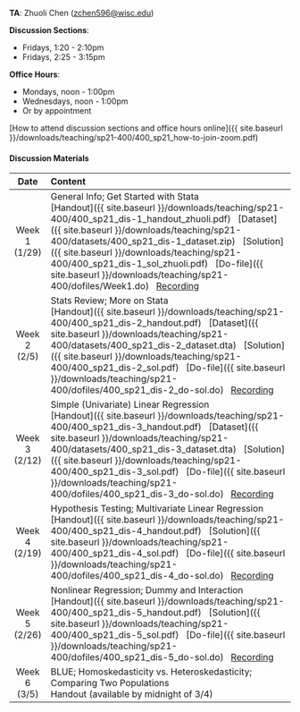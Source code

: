 **TA**: Zhuoli Chen (zchen596@wisc.edu)

**Discussion Sections**:

* Fridays, 1:20 - 2:10pm
* Fridays, 2:25 - 3:15pm

**Office Hours**:

* Mondays, noon - 1:00pm
* Wednesdays, noon - 1:00pm
* Or by appointment

[How to attend discussion sections and office hours online]({{ site.baseurl }}/downloads/teaching/sp21-400/400_sp21_how-to-join-zoom.pdf)

#### Discussion Materials

|     Date    |                     Content                     |
|:-----------:|	:---------------------------------------------- |
| Week 1 <br> (1/29) | General Info; Get Started with Stata <br> [Handout]({{ site.baseurl }}/downloads/teaching/sp21-400/400_sp21_dis-1_handout_zhuoli.pdf) &nbsp; [Dataset]({{ site.baseurl }}/downloads/teaching/sp21-400/datasets/400_sp21_dis-1_dataset.zip) &nbsp; [Solution]({{ site.baseurl }}/downloads/teaching/sp21-400/400_sp21_dis-1_sol_zhuoli.pdf) &nbsp; [Do-file]({{ site.baseurl }}/downloads/teaching/sp21-400/dofiles/Week1.do) &nbsp; [Recording](https://uwmadison.zoom.us/rec/share/Dj6DTDxqEfHPBw_VXzKtmbj6LIqgXNmZ447ALoWu7BeHb9RCsr7rpa79SHPz8-f9.LXhVPxcFnKD2cixr) |
| Week 2 <br> (2/5) | Stats Review; More on Stata <br> [Handout]({{ site.baseurl }}/downloads/teaching/sp21-400/400_sp21_dis-2_handout.pdf) &nbsp; [Dataset]({{ site.baseurl }}/downloads/teaching/sp21-400/datasets/400_sp21_dis-2_dataset.dta) &nbsp; [Solution]({{ site.baseurl }}/downloads/teaching/sp21-400/400_sp21_dis-2_sol.pdf) &nbsp; [Do-file]({{ site.baseurl }}/downloads/teaching/sp21-400/dofiles/400_sp21_dis-2_do-sol.do) &nbsp; [Recording](https://uwmadison.zoom.us/rec/share/rONp9rjKqljlZbYpkgiuJGfTMeaRn76UuNbAhYUdd6_TGj_gjg1NZisKpzXtQzBr._xqcUvYHkFTK3jcA) |
| Week 3 <br> (2/12) | Simple (Univariate) Linear Regression <br> [Handout]({{ site.baseurl }}/downloads/teaching/sp21-400/400_sp21_dis-3_handout.pdf) &nbsp; [Dataset]({{ site.baseurl }}/downloads/teaching/sp21-400/datasets/400_sp21_dis-3_dataset.dta) &nbsp; [Solution]({{ site.baseurl }}/downloads/teaching/sp21-400/400_sp21_dis-3_sol.pdf) &nbsp; [Do-file]({{ site.baseurl }}/downloads/teaching/sp21-400/dofiles/400_sp21_dis-3_do-sol.do) &nbsp; [Recording](https://uwmadison.zoom.us/rec/share/l_A8GVWz4F6LfayIAiv7UdvaL2HgLMO2186qCd_VK9B3QVae78F2VERmta1zf_kb.MUIe4v10bi5lkjtA)|
| Week 4 <br> (2/19) | Hypothesis Testing; Multivariate Linear Regression <br> [Handout]({{ site.baseurl }}/downloads/teaching/sp21-400/400_sp21_dis-4_handout.pdf) &nbsp; [Solution]({{ site.baseurl }}/downloads/teaching/sp21-400/400_sp21_dis-4_sol.pdf) &nbsp; [Do-file]({{ site.baseurl }}/downloads/teaching/sp21-400/dofiles/400_sp21_dis-4_do-sol.do) &nbsp; [Recording](https://uwmadison.zoom.us/rec/share/fRFRfuzTmJcghnzWd0LTv0JuXxRsaDuSKMWTwKw7cIwmnmG1lDP1U7MCGywfYUw4.TksvZsHGVwMs3KNG) |
| Week 5 <br> (2/26) | Nonlinear Regression; Dummy and Interaction <br> [Handout]({{ site.baseurl }}/downloads/teaching/sp21-400/400_sp21_dis-5_handout.pdf) &nbsp; [Solution]({{ site.baseurl }}/downloads/teaching/sp21-400/400_sp21_dis-5_sol.pdf) &nbsp; [Do-file]({{ site.baseurl }}/downloads/teaching/sp21-400/dofiles/400_sp21_dis-5_do-sol.do) &nbsp; [Recording](https://uwmadison.zoom.us/rec/share/y7_8tSarbIQViHXelIx0IpB55dpqEosEh-k8_7HIK1Y6oJm4wjRw2S43XndR7sFA.E-6REnWqD1ftAsEM) |
| Week 6 <br> (3/5) | BLUE; Homoskedasticity vs. Heteroskedasticity; Comparing Two Populations <br> Handout (available by midnight of 3/4) | 